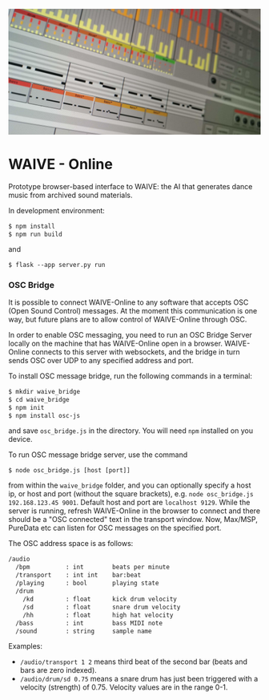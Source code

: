 ![WAIVE-Online Banner](docs/header.jpg)

# WAIVE - Online

Prototype browser-based interface to WAIVE: the AI that generates dance music from archived sound materials.

In development environment:
```
$ npm install
$ npm run build
```
and
```
$ flask --app server.py run
```

### OSC Bridge
It is possible to connect WAIVE-Online to any software that accepts OSC (Open Sound Control) messages.
At the moment this communication is one way, but future plans are to allow control of WAIVE-Online through OSC.

In order to enable OSC messaging, you need to run an OSC Bridge Server locally on the machine that has WAIVE-Online open in a browser.
WAIVE-Online connects to this server with websockets, and the bridge in turn sends OSC over UDP to any specified address and port.

To install OSC message bridge, run the following commands in a terminal:
```
$ mkdir waive_bridge
$ cd waive_bridge
$ npm init
$ npm install osc-js
```
and save `osc_bridge.js` in the directory.
You will need `npm` installed on you device.


To run OSC message bridge server, use the command
```
$ node osc_bridge.js [host [port]]
```
from within the `waive_bridge` folder, and you can optionally specify a host ip, or host and port (without the square brackets), e.g. `node osc_bridge.js 192.168.123.45 9001`.
Default host and port are `localhost 9129`.
While the server is running, refresh WAIVE-Online in the browser to connect and there should be a "OSC connected" text in the transport window.
Now, Max/MSP, PureData etc can listen for OSC messages on the specified port.

The OSC address space is as follows:
```
/audio
  /bpm          : int        beats per minute
  /transport    : int int    bar:beat
  /playing      : bool       playing state
  /drum
    /kd         : float      kick drum velocity
    /sd         : float      snare drum velocity
    /hh         : float      high hat velocity
  /bass         : int        bass MIDI note
  /sound        : string     sample name
```
Examples:
- `/audio/transport 1 2` means third beat of the second bar (beats and bars are zero indexed).
- `/audio/drum/sd 0.75` means a snare drum has just been triggered with a velocity (strength) of 0.75.
Velocity values are in the range 0-1.
